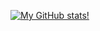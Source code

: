 [![My GitHub stats!](https://github-readme-stats.vercel.app/api?username=hetpatelofficial&show_icons=True&theme=radical)](https://github.com/hetpatelofficial) 
